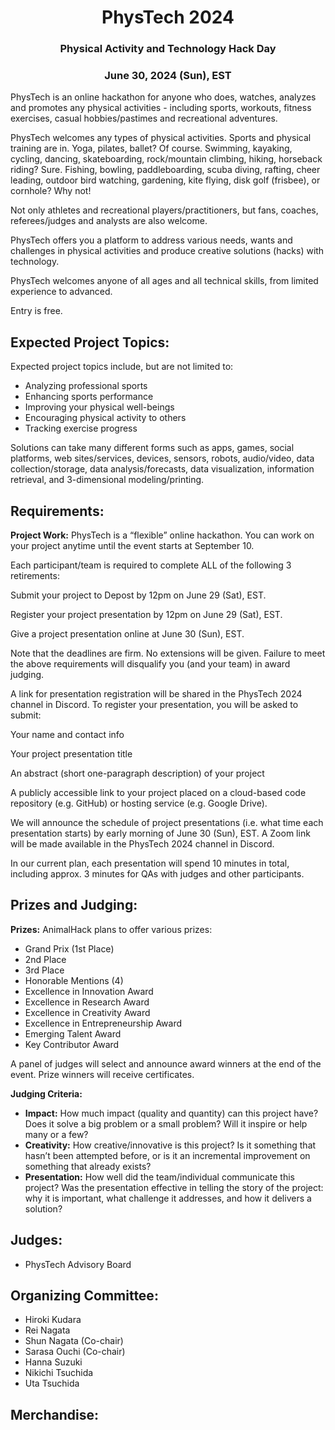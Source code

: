 <h1 style="text-align: center;">
PhysTech 2024
</h1>
<h3 style="text-align: center;">
Physical Activity and Technology Hack Day
</h3>
<h3 style="text-align: center;">
June 30, 2024 (Sun), EST
</h3>

PhysTech is an online hackathon for anyone who does, watches, analyzes and promotes any physical activities - including sports, workouts, fitness exercises, casual hobbies/pastimes and recreational adventures.

PhysTech welcomes any types of physical activities. Sports and physical training are in. Yoga, pilates, ballet? Of course. Swimming, kayaking, cycling, dancing, skateboarding, rock/mountain climbing, hiking, horseback riding? Sure. Fishing, bowling, paddleboarding, scuba diving, rafting, cheer leading, outdoor bird watching, gardening, kite flying, disk golf (frisbee), or cornhole? Why not!

Not only athletes and recreational players/practitioners, but fans, coaches, referees/judges and analysts are also welcome.

PhysTech offers you a platform to address various needs, wants and challenges in physical activities and produce creative solutions (hacks) with technology.

PhysTech welcomes anyone of all ages and all technical skills, from limited experience to advanced.

Entry is free.

## Expected Project Topics:

Expected project topics include, but are not limited to: 

- Analyzing professional sports
- Enhancing sports performance
- Improving your physical well-beings
- Encouraging physical activity to others
- Tracking exercise progress

Solutions can take many different forms such as apps, games, social platforms, web sites/services, devices, sensors, robots, audio/video, data collection/storage, data analysis/forecasts, data visualization, information retrieval, and 3-dimensional modeling/printing. 

## Requirements:

**Project Work:** PhysTech is a “flexible” online hackathon. You can work on your project anytime until the event starts at September 10.

Each participant/team is required to complete ALL of the following 3 retirements:

Submit your project to Depost by 12pm on June 29 (Sat), EST.

Register your project presentation by 12pm on June 29 (Sat), EST.

Give a project presentation online at June 30 (Sun), EST.

Note that the deadlines are firm. No extensions will be given. Failure to meet the above requirements will disqualify you (and your team) in award judging. 

A link for presentation registration will be shared in the PhysTech 2024 channel in Discord. To register your presentation, you will be asked to submit:

Your name and contact info

Your project presentation title

An abstract (short one-paragraph description) of your project

A publicly accessible link to your project placed on a cloud-based code repository (e.g. GitHub) or hosting service (e.g. Google Drive).

We will announce the schedule of project presentations (i.e. what time each presentation starts) by early morning of June 30 (Sun), EST. A Zoom link will be made available in the PhysTech 2024 channel in Discord. 

In our current plan, each presentation will spend 10 minutes in total, including approx. 3 minutes for QAs with judges and other participants.

## Prizes and Judging:

**Prizes:** AnimalHack plans to offer various prizes:

- Grand Prix (1st Place)
- 2nd Place
- 3rd Place
- Honorable Mentions (4)
- Excellence in Innovation Award
- Excellence in Research Award
- Excellence in Creativity Award
- Excellence in Entrepreneurship Award
- Emerging Talent Award
- Key Contributor Award

A panel of judges will select and announce award winners at the end of the event. Prize winners will receive certificates.

**Judging Criteria:**

- **Impact:** How much impact (quality and quantity) can this project have? Does it solve a big problem or a small problem? Will it inspire or help many or a few?
- **Creativity:** How creative/innovative is this project? Is it something that hasn’t been attempted before, or is it an incremental improvement on something that already exists?
- **Presentation:** How well did the team/individual communicate this project? Was the presentation effective in telling the story of the project: why it is important, what challenge it addresses, and how it delivers a solution?

## Judges: 

- PhysTech Advisory Board

## Organizing Committee:

- Hiroki Kudara
- Rei Nagata
- Shun Nagata (Co-chair)
- Sarasa Ouchi (Co-chair)
- Hanna Suzuki
- Nikichi Tsuchida
- Uta Tsuchida

## Merchandise:
